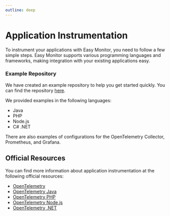 ```yaml
---
outline: deep
---
```


# Application Instrumentation

To instrument your applications with Easy Monitor, you need to follow a few simple steps. Easy Monitor supports various programming languages and frameworks, making integration with your existing applications easy.

### Example Repository

We have created an example repository to help you get started quickly. You can find the repository [here](https://dev.azure.com/db1global/DGS%20Accelerators/_git/otel-instrumentation-examples).

We provided examples in the following languages:

- Java
- PHP
- Node.js
- C# .NET

There are also examples of configurations for the OpenTelemetry Collector, Prometheus, and Grafana.

## Official Resources

You can find more information about application instrumentation at the following official resources:

- [OpenTelemetry](https://opentelemetry.io/docs/instrumentation/)
- [OpenTelemetry Java](https://opentelemetry.io/docs/instrumentation/java/)
- [OpenTelemetry PHP](https://opentelemetry.io/docs/instrumentation/php/)
- [OpenTelemetry Node.js](https://opentelemetry.io/docs/instrumentation/js/)
- [OpenTelemetry .NET](https://opentelemetry.io/docs/instrumentation/dotnet/)
